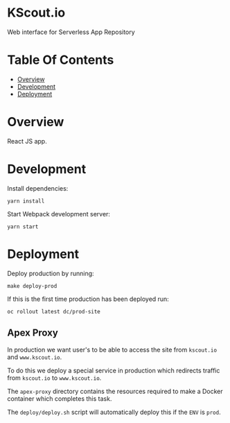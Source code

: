 # KScout.io
Web interface for Serverless App Repository

# Table Of Contents
- [Overview](#overview)
- [Development](#development)
- [Deployment](#deployment)

# Overview
React JS app.

# Development
Install dependencies:

```
yarn install
```

Start Webpack development server:

```
yarn start
```

# Deployment
Deploy production by running:

```
make deploy-prod
```

If this is the first time production has been deployed run:

```
oc rollout latest dc/prod-site
```

## Apex Proxy
In production we want user's to be able to access the site from `kscout.io`
and `www.kscout.io`.  

To do this we deploy a special service in production which redirects 
traffic from `kscout.io` to `www.kscout.io`.  

The `apex-proxy` directory contains the resources required to make a Docker
container which completes this task.  

The `deploy/deploy.sh` script will automatically deploy this if the `ENV`
is `prod`.
